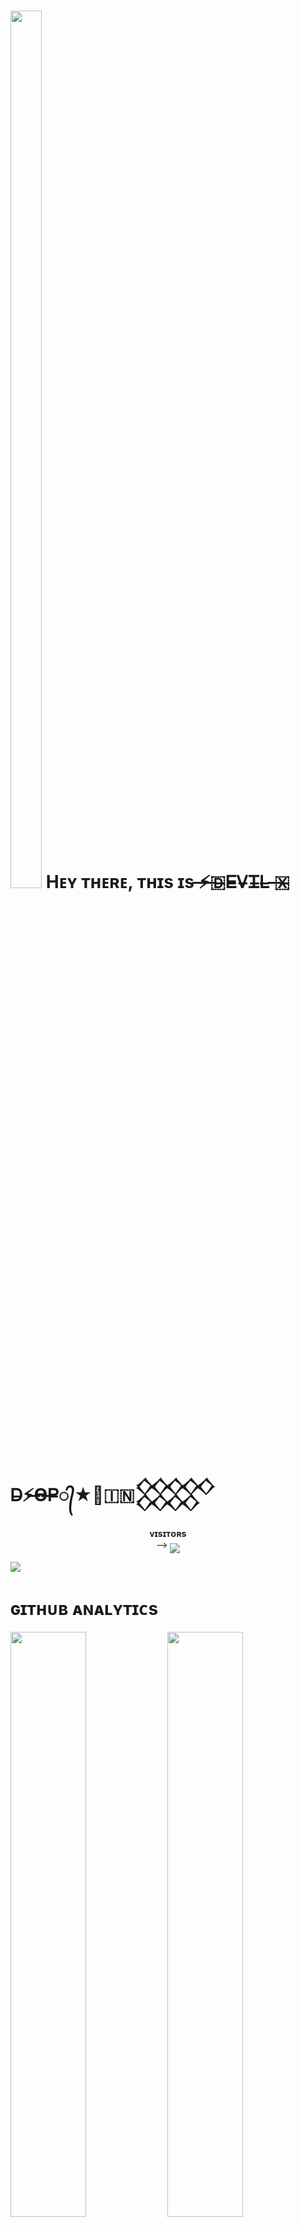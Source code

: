 <h1> <img  style="align-item" :"center" src="https://telegra.ph/file/8bfded5f818dc3c95670e.jpg" width="50px" height="60%"> Hᴇʏ ᴛʜᴇʀᴇ, ᴛʜɪs ɪs  ̶⚡̶🇩̶Ꭼ̶Ꮩ̶Ꮖ̶Ꮮ̶ ̶🇽̶Ꭰ̶⚡̶ϴ̶Ꮲ̶̶᭄★̶🇮🇳𒐫 </h1>
<p align="center">
    <b>ᴠɪsɪᴛᴏʀs</b><br>
 -->    <img align="middle" src="https://profile-counter.glitch.me/Samyak1222/count.svg" />
</p>

[<img src="https://telegra.ph/file/8bfded5f818dc3c95670e.jpg"/>](https://github.com/Samyak1222)

        
<h1> ɢɪᴛʜᴜʙ ᴀɴᴀʟʏᴛɪᴄs </h1>

[<img src="https://github-readme-stats.vercel.app/api?username=Samyak1222&count_private=true&show_icons=true&theme=chartreuse-dark&custom_title=What%27s+the+craic?&include_all_commits=true&hide_border=true&bg_color=000000" width="49%">](https://github.com/Noob-Mukesh)  [<img src="https://github-readme-streak-stats.herokuapp.com/?user=Samyak1222&theme=chartreuse-dark&hide_border=True&bg_color=000000" width="49%">](https://github.com/Samyak1222)

[<img src="https://github.com/Samyak1222/Samyak1222/blob/master/resources/hr.gif"/>](https://github.com/Samyak1222)

<h1> <img src="https://te.legra.ph/file/1f5f400d5a16ae3a89343.jpg" width="70px" style="border-radius: 50%"> ᴄᴏɴᴛᴀᴄᴛ ᴍᴇ </h1>

[<img src="https://te.legra.ph/file/3f6810f790713b26fe826.jpg" width="60px">](https://tg://openmessage?user_id=5059737154) [<img src="https://te.legra.ph/file/2a7a17fc66a8f5fe785c3.jpg" width="60px">](https://github.com/Samyak1222) 







## Connect with Me

[![Github](https://img.shields.io/badge/-Github-181717?style=for-the-badge&logo=Github&logoColor=white)](https://github.com/Samyak1222)
[![Telegram](https://img.shields.io/badge/Telegram-2CA5E0?style=for-the-badge&logo=telegram&logoColor=white)](https://t.me/your_devillok)

## My Stats

![GitHub stats](https://github-readme-stats.vercel.app/api?username=Samyak1222&show_icons=true&theme=radical)
![Top Languages](https://github-readme-stats.vercel.app/api/top-langs/?username=Samyak1222 &layout=compact&theme=midnight-purple&hide=Css)

![Visitors](https://visitor-badge.laobi.icu/badge?page_id=Samyak1222)



                     

